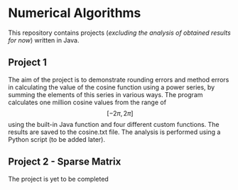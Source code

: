 # Numerical Algorithms

This repository contains projects (*excluding the analysis of obtained results for now*) written in Java. 

## Project 1
The aim of the project is to demonstrate rounding errors and method errors in calculating the value of the cosine function using a power series, by summing the elements of this series in various ways. The program calculates one million cosine values from the range of $$[-2\pi, 2\pi]$$ using the built-in Java function and four different custom functions. The results are saved to the cosine.txt file. The analysis is performed using a Python script (to be added later).

## Project 2 - Sparse Matrix
The project is yet to be completed
